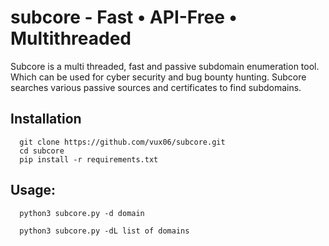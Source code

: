 # subcore - Fast • API-Free • Multithreaded
Subcore is a multi threaded, fast and passive subdomain enumeration tool. Which can be used for cyber security and bug bounty hunting. Subcore searches various passive sources and certificates to find subdomains.

## Installation 

      git clone https://github.com/vux06/subcore.git
      cd subcore
      pip install -r requirements.txt

## Usage:

      python3 subcore.py -d domain   

      python3 subcore.py -dL list of domains


  

